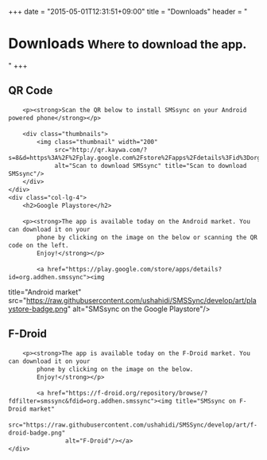 +++
date = "2015-05-01T12:31:51+09:00"
title = "Downloads"
header = "<h1>Downloads <small>Where to download the app.</small></h1>"
+++
<div class="row">
    <div class="col-lg-4">
        <h2>QR Code</h2>

        <p><strong>Scan the QR below to install SMSsync on your Android powered phone</strong></p>

        <div class="thumbnails">
            <img class="thumbnail" width="200"
                 src="http://qr.kaywa.com/?s=8&d=https%3A%2F%2Fplay.google.com%2Fstore%2Fapps%2Fdetails%3Fid%3Dorg.addhen.smssync"
                 alt="Scan to download SMSsync" title="Scan to download SMSsync"/>
        </div>
    </div>
    <div class="col-lg-4">
        <h2>Google Playstore</h2>

        <p><strong>The app is available today on the Android market. You can download it on your
            phone by clicking on the image on the below or scanning the QR code on the left.
            Enjoy!</strong></p>

            <a href="https://play.google.com/store/apps/details?id=org.addhen.smssync"><img
 title="Android market"
                    src="https://raw.githubusercontent.com/ushahidi/SMSSync/develop/art/playstore-badge.png"
                    alt="SMSsync on the Google Playstore"/></a>
    </div>
    <div class="col-lg-4">
        <h2>F-Droid</h2>

        <p><strong>The app is available today on the F-Droid market. You can download it on your
            phone by clicking on the image on the below.
            Enjoy!</strong></p>

            <a href="https://f-droid.org/repository/browse/?fdfilter=smssync&fdid=org.addhen.smssync"><img title="SMSsync on F-Droid market"
                    src="https://raw.githubusercontent.com/ushahidi/SMSSync/develop/art/f-droid-badge.png"
                    alt="F-Droid"/></a>
    </div>  
</div>
